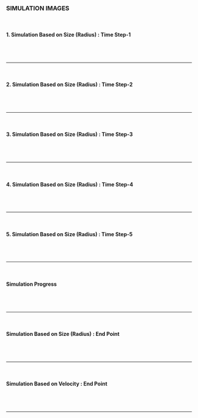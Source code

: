 ### SIMULATION IMAGES

<br>

#### 1. Simulation Based on Size (Radius) : Time Step-1

<br>



<br>
<hr>
<br>

#### 2. Simulation Based on Size (Radius) : Time Step-2

<br>



<br>
<hr>
<br>

#### 3. Simulation Based on Size (Radius) : Time Step-3

<br>



<br>
<hr>
<br>

#### 4. Simulation Based on Size (Radius) : Time Step-4

<br>



<br>
<hr>
<br>

#### 5. Simulation Based on Size (Radius) : Time Step-5

<br>



<br>
<hr>
<br>

#### Simulation Progress

<br>



<br>
<hr>
<br>

#### Simulation Based on Size (Radius) : End Point

<br>



<br>
<hr>
<br>

#### Simulation Based on Velocity : End Point

<br>



<br>
<hr>
<br>
